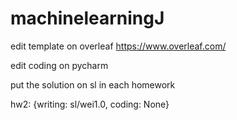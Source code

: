 # machinelearningJ

edit template on overleaf
https://www.overleaf.com/

edit coding on pycharm

put the solution on sl in each homework

hw2: {writing: sl/wei1.0, coding: None}
